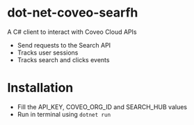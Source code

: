 # dot-net-coveo-searfh

A C# client to interact with Coveo Cloud APIs
  - Send requests to the Search API
  - Tracks user sessions
  - Tracks search and clicks events

# Installation

  - Fill the API_KEY, COVEO_ORG_ID and SEARCH_HUB values
  - Run in terminal using `dotnet run`
